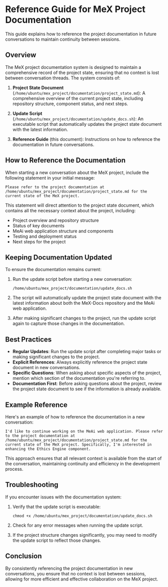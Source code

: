 # Reference Guide for MeX Project Documentation

This guide explains how to reference the project documentation in future conversations to maintain continuity between sessions.

## Overview

The MeX project documentation system is designed to maintain a comprehensive record of the project state, ensuring that no context is lost between conversation threads. The system consists of:

1. **Project State Document** (`/home/ubuntu/mex_project/documentation/project_state.md`): A comprehensive overview of the current project state, including repository structure, component status, and next steps.

2. **Update Script** (`/home/ubuntu/mex_project/documentation/update_docs.sh`): An executable script that automatically updates the project state document with the latest information.

3. **Reference Guide** (this document): Instructions on how to reference the documentation in future conversations.

## How to Reference the Documentation

When starting a new conversation about the MeX project, include the following statement in your initial message:

```
Please refer to the project documentation at /home/ubuntu/mex_project/documentation/project_state.md for the current state of the MeX project.
```

This statement will direct attention to the project state document, which contains all the necessary context about the project, including:

- Project overview and repository structure
- Status of key documents
- MeAi web application structure and components
- Testing and deployment status
- Next steps for the project

## Keeping Documentation Updated

To ensure the documentation remains current:

1. Run the update script before starting a new conversation:
   ```
   /home/ubuntu/mex_project/documentation/update_docs.sh
   ```

2. The script will automatically update the project state document with the latest information about both the MeX-Docs repository and the MeAi web application.

3. After making significant changes to the project, run the update script again to capture those changes in the documentation.

## Best Practices

- **Regular Updates**: Run the update script after completing major tasks or making significant changes to the project.
- **Explicit References**: Always explicitly reference the project state document in new conversations.
- **Specific Questions**: When asking about specific aspects of the project, mention which section of the documentation you're referring to.
- **Documentation First**: Before asking questions about the project, review the project state document to see if the information is already available.

## Example Reference

Here's an example of how to reference the documentation in a new conversation:

```
I'd like to continue working on the MeAi web application. Please refer to the project documentation at /home/ubuntu/mex_project/documentation/project_state.md for the current state of the MeX project. Specifically, I'm interested in enhancing the Ethics Engine component.
```

This approach ensures that all relevant context is available from the start of the conversation, maintaining continuity and efficiency in the development process.

## Troubleshooting

If you encounter issues with the documentation system:

1. Verify that the update script is executable:
   ```
   chmod +x /home/ubuntu/mex_project/documentation/update_docs.sh
   ```

2. Check for any error messages when running the update script.

3. If the project structure changes significantly, you may need to modify the update script to reflect those changes.

## Conclusion

By consistently referencing the project documentation in new conversations, you ensure that no context is lost between sessions, allowing for more efficient and effective collaboration on the MeX project.
